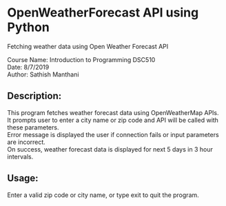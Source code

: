 # OpenWeatherForecast API using Python  
 Fetching weather data using Open Weather Forecast API  

Course Name: Introduction to Programming DSC510  
Date: 8/7/2019  
Author: Sathish Manthani  

## Description:  
This program fetches weather forecast data using OpenWeatherMap APIs.  
               It prompts user to enter a city name or zip code and API will be called with these parameters.  
               Error message is displayed the user if connection fails or input parameters are incorrect.  
               On success, weather forecast data is displayed for next 5 days in 3 hour intervals.  
## Usage:  
Enter a valid zip code or city name, or type exit to quit the program.  
